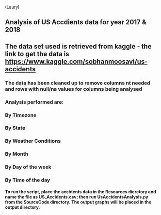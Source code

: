 (Laury)

## Analysis of US Accdients data for year 2017 & 2018
## The data set used is retrieved from kaggle - the link to get the data is https://www.kaggle.com/sobhanmoosavi/us-accidents

### The data has been cleaned up to remove columns nt needed and rows with null/na values for columns being analysed 
### Analysis performed are: 
###                           By Timezone 
###                           By State
###                           By Weather Conditions
###                           By Month
###                           By Day of the week
###                           By Time of the day

#### To run the script, place the accidents data in the Resources dierctory and name the file as US_Accidents.csv; then run UsAccidentsAnalysis.py from the SourceCode directory. The output graphs will be placed in the output directory. 
